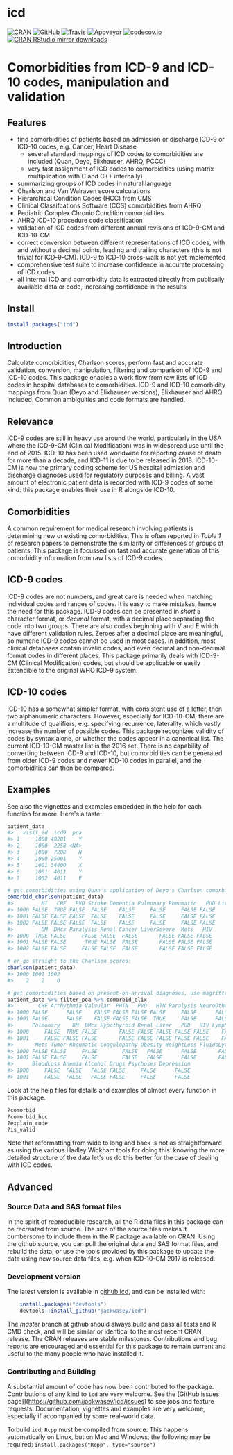 <!--
Copyright (C) 2014 - 2018  Jack O. Wasey

This file is part of icd.

icd is free software: you can redistribute it and/or modify
it under the terms of the GNU General Public License as published by
the Free Software Foundation, either version 3 of the License, or
(at your option) any later version.

icd is distributed in the hope that it will be useful,
but WITHOUT ANY WARRANTY; without even the implied warranty of
MERCHANTABILITY or FITNESS FOR A PARTICULAR PURPOSE. See the
GNU General Public License for more details.

You should have received a copy of the GNU General Public License
along with icd. If not, see <http:#www.gnu.org/licenses/>.
-->
<!-- README.md is generated from README.Rmd. Please edit that file and render with 
rmarkdown::render("README.Rmd")
-->
icd
===

[![CRAN](https://www.r-pkg.org/badges/version/icd "CRAN")](https://cran.r-project.org/package=icd) [![GitHub](https://img.shields.io/badge/devel%20version-3.1.2-blue.svg?style=flat "GitHub")](https://github.com/jackwasey/icd) [![Travis](https://travis-ci.org/jackwasey/icd.svg?branch=master "Travis Build Status")](https://travis-ci.org/jackwasey/icd) [![Appveyor](https://ci.appveyor.com/api/projects/status/9ncfgxht3n5i8t60/branch/master?svg=true "Appveyor Build Status")](https://ci.appveyor.com/project/jackwasey/icd/branch/master) [![codecov.io](https://codecov.io/github/jackwasey/icd/coverage.svg?branch=master "Core Code Coverage")](https://codecov.io/github/jackwasey/icd?branch=master) [![CRAN RStudio mirror downloads](https://cranlogs.r-pkg.org/badges/icd "RStudio Mirror Downloads")](https://cran.r-project.org/package=icd)

Comorbidities from ICD-9 and ICD-10 codes, manipulation and validation
======================================================================

Features
--------

-   find comorbidities of patients based on admission or discharge ICD-9 or ICD-10 codes, e.g. Cancer, Heart Disease
    -   several standard mappings of ICD codes to comorbidities are included (Quan, Deyo, Elixhauser, AHRQ, PCCC)
    -   very fast assignment of ICD codes to comorbidities (using matrix multiplication with C and C++ internally)
-   summarizing groups of ICD codes in natural language
-   Charlson and Van Walraven score calculations
-   Hierarchical Condition Codes (HCC) from CMS
-   Clinical Classifcations Software (CCS) comorbidities from AHRQ
-   Pediatric Complex Chronic Condition comorbidities
-   AHRQ ICD-10 procedure code classification
-   validation of ICD codes from different annual revisions of ICD-9-CM and ICD-10-CM
-   correct conversion between different representations of ICD codes, with and without a decimal points, leading and trailing characters (this is not trivial for ICD-9-CM). ICD-9 to ICD-10 cross-walk is not yet implemented
-   comprehensive test suite to increase confidence in accurate processing of ICD codes
-   all internal ICD and comorbidity data is extracted directly from publically available data or code, increasing confidence in the results

Install
-------

``` r
install.packages("icd")
```

Introduction
------------

Calculate comorbidities, Charlson scores, perform fast and accurate validation, conversion, manipulation, filtering and comparison of ICD-9 and ICD-10 codes. This package enables a work flow from raw lists of ICD codes in hospital databases to comorbidities. ICD-9 and ICD-10 comorbidity mappings from Quan (Deyo and Elixhauser versions), Elixhauser and AHRQ included. Common ambiguities and code formats are handled.

Relevance
---------

ICD-9 codes are still in heavy use around the world, particularly in the USA where the ICD-9-CM (Clinical Modification) was in widespread use until the end of 2015. ICD-10 has been used worldwide for reporting cause of death for more than a decade, and ICD-11 is due to be released in 2018. ICD-10-CM is now the primary coding scheme for US hospital admission and discharge diagnoses used for regulatory purposes and billing. A vast amount of electronic patient data is recorded with ICD-9 codes of some kind: this package enables their use in R alongside ICD-10.

Comorbidities
-------------

A common requirement for medical research involving patients is determining new or existing comorbidities. This is often reported in *Table 1* of research papers to demonstrate the similarity or differences of groups of patients. This package is focussed on fast and accurate generation of this comorbidity information from raw lists of ICD-9 codes.

ICD-9 codes
-----------

ICD-9 codes are not numbers, and great care is needed when matching individual codes and ranges of codes. It is easy to make mistakes, hence the need for this package. ICD-9 codes can be presented in *short* 5 character format, or *decimal* format, with a decimal place separating the code into two groups. There are also codes beginning with V and E which have different validation rules. Zeroes after a decimal place are meaningful, so numeric ICD-9 codes cannot be used in most cases. In addition, most clinical databases contain invalid codes, and even decimal and non-decimal format codes in different places. This package primarily deals with ICD-9-CM (Clinical Modification) codes, but should be applicable or easily extendible to the original WHO ICD-9 system.

ICD-10 codes
------------

ICD-10 has a somewhat simpler format, with consistent use of a letter, then two alphanumeric characters. However, especially for ICD-10-CM, there are a multitude of qualifiers, e.g. specifying recurrence, laterality, which vastly increase the number of possible codes. This package recognizes validity of codes by syntax alone, or whether the codes appear in a canonical list. The current ICD-10-CM master list is the 2016 set. There is no capability of converting between ICD-9 and ICD-10, but comorbidities can be generated from older ICD-9 codes and newer ICD-10 codes in parallel, and the comorbidities can then be compared.

Examples
--------

See also the vignettes and examples embedded in the help for each function for more. Here's a taste:

``` r
patient_data
#>   visit_id  icd9  poa
#> 1     1000 40201    Y
#> 2     1000  2258 <NA>
#> 3     1000  7208    N
#> 4     1000 25001    Y
#> 5     1001 34400    X
#> 6     1001  4011    Y
#> 7     1002  4011    E

# get comorbidities using Quan's application of Deyo's Charlson comorbidity groups
comorbid_charlson(patient_data)
#>         MI   CHF   PVD Stroke Dementia Pulmonary Rheumatic   PUD LiverMild
#> 1000 FALSE  TRUE FALSE  FALSE    FALSE     FALSE     FALSE FALSE     FALSE
#> 1001 FALSE FALSE FALSE  FALSE    FALSE     FALSE     FALSE FALSE     FALSE
#> 1002 FALSE FALSE FALSE  FALSE    FALSE     FALSE     FALSE FALSE     FALSE
#>         DM  DMcx Paralysis Renal Cancer LiverSevere  Mets   HIV
#> 1000  TRUE FALSE     FALSE FALSE  FALSE       FALSE FALSE FALSE
#> 1001 FALSE FALSE      TRUE FALSE  FALSE       FALSE FALSE FALSE
#> 1002 FALSE FALSE     FALSE FALSE  FALSE       FALSE FALSE FALSE

# or go straight to the Charlson scores:
charlson(patient_data)
#> 1000 1001 1002 
#>    2    2    0

# get comorbidities based on present-on-arrival diagnoses, use magrittr to flow the data
patient_data %>% filter_poa %>% comorbid_elix
#>        CHF Arrhythmia Valvular  PHTN   PVD   HTN Paralysis NeuroOther
#> 1000 FALSE      FALSE    FALSE FALSE FALSE FALSE     FALSE      FALSE
#> 1001 FALSE      FALSE    FALSE FALSE FALSE  TRUE     FALSE      FALSE
#>      Pulmonary    DM  DMcx Hypothyroid Renal Liver   PUD   HIV Lymphoma
#> 1000     FALSE  TRUE FALSE       FALSE FALSE FALSE FALSE FALSE    FALSE
#> 1001     FALSE FALSE FALSE       FALSE FALSE FALSE FALSE FALSE    FALSE
#>       Mets Tumor Rheumatic Coagulopathy Obesity WeightLoss FluidsLytes
#> 1000 FALSE FALSE     FALSE        FALSE   FALSE      FALSE       FALSE
#> 1001 FALSE FALSE     FALSE        FALSE   FALSE      FALSE       FALSE
#>      BloodLoss Anemia Alcohol Drugs Psychoses Depression
#> 1000     FALSE  FALSE   FALSE FALSE     FALSE      FALSE
#> 1001     FALSE  FALSE   FALSE FALSE     FALSE      FALSE
```

Look at the help files for details and examples of almost every function in this package.

``` r
?comorbid
?comorbid_hcc
?explain_code
?is_valid
```

Note that reformatting from wide to long and back is not as straightforward as using the various Hadley Wickham tools for doing this: knowing the more detailed structure of the data let's us do this better for the case of dealing with ICD codes.

Advanced
--------

### Source Data and SAS format files

In the spirit of reproducible research, all the R data files in this package can be recreated from source. The size of the source files makes it cumbersome to include them in the R package available on CRAN. Using the github source, you can pull the original data and SAS format files, and rebuild the data; or use the tools provided by this package to update the data using new source data files, e.g. when ICD-10-CM 2017 is released.

### Development version

The latest version is available in [github icd](https://github.com/jackwasey/icd), and can be installed with:

``` r
    install.packages("devtools")
    devtools::install_github("jackwasey/icd")
```

The *master* branch at github should always build and pass all tests and R CMD check, and will be similar or identical to the most recent CRAN release. The CRAN releases are stable milestones. Contributions and bug reports are encouraged and essential for this package to remain current and useful to the many people who have installed it.

### Contributing and Building

A substantial amount of code has now been contributed to the package. Contributions of any kind to `icd` are very welcome. See the \[GitHub issues page\]\](<https://github.com/jackwasey/icd/issues>) to see jobs and feature requests. Documentation, vignettes and examples are very welcome, especially if accompanied by some real-world data.

To build `icd`, `Rcpp` must be compiled from source. This happens automatically on Linux, but on Mac and Windows, the following may be required: `install.packages("Rcpp", type="source")`
